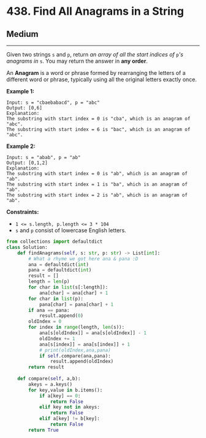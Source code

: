 # 438. Find All Anagrams in a String

## Medium

***

Given two strings `s` and `p`, return _an array of all the start indices of_ `p`_'s anagrams in_ `s`. You may return the answer in **any order**.

An **Anagram** is a word or phrase formed by rearranging the letters of a different word or phrase, typically using all the original letters exactly once.

&#x20;

**Example 1:**

```
Input: s = "cbaebabacd", p = "abc"
Output: [0,6]
Explanation:
The substring with start index = 0 is "cba", which is an anagram of "abc".
The substring with start index = 6 is "bac", which is an anagram of "abc".
```

**Example 2:**

```
Input: s = "abab", p = "ab"
Output: [0,1,2]
Explanation:
The substring with start index = 0 is "ab", which is an anagram of "ab".
The substring with start index = 1 is "ba", which is an anagram of "ab".
The substring with start index = 2 is "ab", which is an anagram of "ab".
```

&#x20;

**Constraints:**

* `1 <= s.length, p.length <= 3 * 104`
* `s` and `p` consist of lowercase English letters.

```python
from collections import defaultdict
class Solution:
    def findAnagrams(self, s: str, p: str) -> List[int]:
        # What a rhyme we got here ana & pana :D
        ana = defaultdict(int)
        pana = defaultdict(int)
        result = []
        length = len(p)
        for char in list(s[:length]):
            ana[char] = ana[char] + 1
        for char in list(p):
            pana[char] = pana[char] + 1
        if ana == pana:
            result.append(0)
        oldIndex = 0
        for index in range(length, len(s)):
            ana[s[oldIndex]] = ana[s[oldIndex]] - 1
            oldIndex += 1
            ana[s[index]] = ana[s[index]] + 1
            # print(oldIndex,ana,pana)
            if self.compare(ana,pana):
                result.append(oldIndex)
        return result
        
    def compare(self, a,b):
        akeys = a.keys()
        for key,value in b.items():
            if a[key] == 0:
                return False
            elif key not in akeys:
                return False
            elif a[key] != b[key]:
                return False
        return True
```
